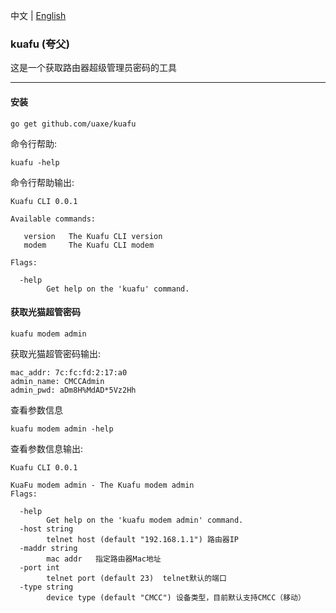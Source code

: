 
中文 | [English](./README.md)

### kuafu (夸父)
这是一个获取路由器超级管理员密码的工具

---
#### 安装

```shell
go get github.com/uaxe/kuafu
```

命令行帮助:
```shell
kuafu -help
```

命令行帮助输出:
```shell
Kuafu CLI 0.0.1

Available commands:

   version   The Kuafu CLI version
   modem     The Kuafu CLI modem

Flags:

  -help
    	Get help on the 'kuafu' command.
```
#### 获取光猫超管密码

```shell
kuafu modem admin 
```

获取光猫超管密码输出:
```shell
mac_addr: 7c:fc:fd:2:17:a0
admin_name: CMCCAdmin
admin_pwd: aDm8H%MdAD*5Vz2Hh
```
查看参数信息
```shell
kuafu modem admin -help
```

查看参数信息输出:
```shell
Kuafu CLI 0.0.1

KuaFu modem admin - The Kuafu modem admin
Flags:

  -help
    	Get help on the 'kuafu modem admin' command.
  -host string
    	telnet host (default "192.168.1.1") 路由器IP
  -maddr string
    	mac addr   指定路由器Mac地址
  -port int
    	telnet port (default 23)  telnet默认的端口
  -type string
    	device type (default "CMCC") 设备类型，目前默认支持CMCC（移动）
```




